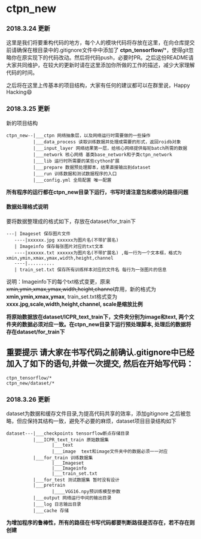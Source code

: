  # ctpn_new

### 2018.3.24 更新

这里是我们将要重构代码的地方，每个人的模块代码将存放在这里，在向仓库提交前请确保在根目录中的.gitignore文件中中添加了 **ctpn_tensorflow/***，使得git忽略你在原实现下的代码改动。然后将代码push，必要时PR。之后这份README请大家共同维护，在较大的更新时请在这里添加你所做的工作的描述，减少大家理解代码的时间。

之后将在这里上传基本的项目结构，大家有任何的建议都可以在群里说，Happy Hacking😄

### 2018.3.25 更新
新的项目结构
```
ctpn_new--|___ctpn 网络抽象层，以及网络运行时需要做的一些操作
          |___data_process 读取训练数据并处理成需要的形式，返回roidb对象
          |___input_layer 网络结果第一层，给核心网络提供每轮batch所需的数据
          |___network 核心网络 基类base_network和子类ctpn_network
          |___lib 运行时所需要的某些cython扩展
          |___prepare 数据预处理脚本，结果直接输出到dataset
          |___run 训练数据和测试数据程序的入口
          |___config.yml 全局配置 唯一配置
```
**所有程序的运行都在ctpn_new目录下运行，书写时请注意包和模块的路径问题**
#### 数据处理格式说明
要将数据整理成的格式如下，存放在dataset/for_train下
```
---| Imageset 保存图片文件
   ----|xxxxxx.jpg xxxxxx为图片名(不带扩展名)
   | Imageinfo 保存每张图片对应的txt文本
   ----|xxxxxx.txt xxxxxx为图片名(不带扩展名) ,每一行为一个文本框，格式为xmin,ymin,xmax,ymax,width,height,channel
   ----|..........
   | train_set.txt 保存所有训练样本对应的文件名 每行为一张图片的信息
```
说明：Imageinfo下的每个txt格式变更，原来~~xmin,ymin,xmax,ymax,width,height,channel~~弃用，新的格式为**xmin,ymin,xmax,ymax**,
train_set.txt格式变为 **xxxx.jpg,scale,width,height,channel, scale是缩放比例**

**将原始数据放在dataset/ICPR_text_train下，文件夹分别为image和text, 两个文件夹的数据必须对应一致。在ctpn_new目录下运行预处理脚本, 处理后的数据将存在dataset/for_train下**
## 重要提示 请大家在书写代码之前确认.gitignore中已经加入了如下的语句,并做一次提交, 然后在开始写代码：

```
ctpn_tensorflow/*
ctpn_new/dataset/*
```
### 2018.3.26 更新
dataset为数据和缓存文件目录,为提高代码共享的效率，添加gitignore
之后被忽略，但应保持其结构一致，避免不必要的麻烦，dataset项目目录结构如下
```
dataset---|___checkpoints tensorflow断点存储目录
          |___ICPR_text_train 原始数据集
                 |___text 
                 |___image  text和image文件夹中的数据必须一一对应
          |___for_train 训练数据集
                 |___Imageset
                 |___Imageinfo
                 |___train_set.txt
          |___for_test 测试数据集 暂时没有设计
          |___pretrain
                 |____VGG16.npy预训练模型参数
          |___output 网络运行中间的输出目录
          |___log 日志输出目录
          |___cache 存储

```
**为增加程序的鲁棒性，所有的路径在书写代码都要判断路径是否存在，若不存在则创建**